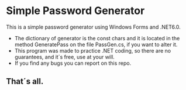 # Simple Password Generator
This is a simple password generator using Windows Forms and .NET6.0.

-  The dictionary of generator is the const chars and it  is located in the method  GeneratePass on the file PassGen.cs, if you want to alter it.
 -  This program was made to practice .NET coding, so there are no guarantees, and it´s free, use at your will.
- If you find  any bugs you can report on this repo.
## That´s all.
